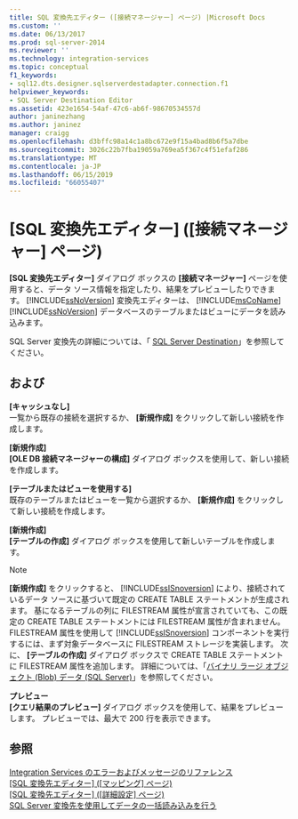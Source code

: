 ```yaml
---
title: SQL 変換先エディター ([接続マネージャー] ページ) |Microsoft Docs
ms.custom: ''
ms.date: 06/13/2017
ms.prod: sql-server-2014
ms.reviewer: ''
ms.technology: integration-services
ms.topic: conceptual
f1_keywords:
- sql12.dts.designer.sqlserverdestadapter.connection.f1
helpviewer_keywords:
- SQL Server Destination Editor
ms.assetid: 423e1654-54af-47c6-ab6f-98670534557d
author: janinezhang
ms.author: janinez
manager: craigg
ms.openlocfilehash: d3bffc98a14c1a8bc672e9f15a4bad8b6f5a7dbe
ms.sourcegitcommit: 3026c22b7fba19059a769ea5f367c4f51efaf286
ms.translationtype: MT
ms.contentlocale: ja-JP
ms.lasthandoff: 06/15/2019
ms.locfileid: "66055407"
---
```

# <a name="sql-destination-editor-connection-manager-page"></a>[SQL 変換先エディター] ([接続マネージャー] ページ)
  **[SQL 変換先エディター]** ダイアログ ボックスの **[接続マネージャー]** ページを使用すると、データ ソース情報を指定したり、結果をプレビューしたりできます。 [!INCLUDE[ssNoVersion](../includes/ssnoversion-md.md)] 変換先エディターは、 [!INCLUDE[msCoName](../includes/msconame-md.md)] [!INCLUDE[ssNoVersion](../includes/ssnoversion-md.md)] データベースのテーブルまたはビューにデータを読み込みます。  
  
 SQL Server 変換先の詳細については、「 [SQL Server Destination](data-flow/sql-server-destination.md)」を参照してください。  
  
## <a name="options"></a>および  
 **[キャッシュなし]**  
 一覧から既存の接続を選択するか、 **[新規作成]** をクリックして新しい接続を作成します。  
  
 **[新規作成]**  
 **[OLE DB 接続マネージャーの構成]** ダイアログ ボックスを使用して、新しい接続を作成します。  
  
 **[テーブルまたはビューを使用する]**  
 既存のテーブルまたはビューを一覧から選択するか、 **[新規作成]** をクリックして新しい接続を作成します。  
  
 **[新規作成]**  
 **[テーブルの作成]** ダイアログ ボックスを使用して新しいテーブルを作成します。  
  
> [!NOTE]  
>  **[新規作成]** をクリックすると、 [!INCLUDE[ssISnoversion](../includes/ssisnoversion-md.md)] により、接続されているデータ ソースに基づいて既定の CREATE TABLE ステートメントが生成されます。 基になるテーブルの列に FILESTREAM 属性が宣言されていても、この既定の CREATE TABLE ステートメントには FILESTREAM 属性が含まれません。 FILESTREAM 属性を使用して [!INCLUDE[ssISnoversion](../includes/ssisnoversion-md.md)] コンポーネントを実行するには、まず対象データベースに FILESTREAM ストレージを実装します。 次に、 **[テーブルの作成]** ダイアログ ボックスで CREATE TABLE ステートメントに FILESTREAM 属性を追加します。 詳細については、「[バイナリ ラージ オブジェクト &#40;Blob&#41; データ &#40;SQL Server&#41;](../relational-databases/blob/binary-large-object-blob-data-sql-server.md)」を参照してください。  
  
 **プレビュー**  
 **[クエリ結果のプレビュー]** ダイアログ ボックスを使用して、結果をプレビューします。 プレビューでは、最大で 200 行を表示できます。  
  
## <a name="see-also"></a>参照  
 [Integration Services のエラーおよびメッセージのリファレンス](../../2014/integration-services/integration-services-error-and-message-reference.md)   
 [[SQL 変換先エディター] ([マッピング] ページ)](../../2014/integration-services/sql-destination-editor-mappings-page.md)   
 [[SQL 変換先エディター] ([詳細設定] ページ)](../../2014/integration-services/sql-destination-editor-advanced-page.md)   
 [SQL Server 変換先を使用してデータの一括読み込みを行う](data-flow/bulk-load-data-by-using-the-sql-server-destination.md)  
  
  
